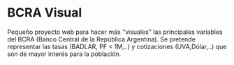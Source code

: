 # BCRA Visual
Pequeño proyecto web para hacer más "visuales" las principales variables del BCRA (Banco Central de la República Argentina). Se pretende representar las tasas (BADLAR, PF < 1M,..) y cotizaciones (UVA,Dólar,..) que son de mayor interés para la población.
